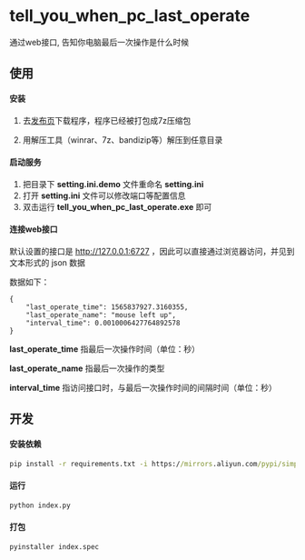 # tell_you_when_pc_last_operate
通过web接口, 告知你电脑最后一次操作是什么时候



## 使用

#### 安装

1. 去[发布页](https://github.com/cxwithyxy/tell_you_when_pc_last_operate/releases)下载程序，程序已经被打包成7z压缩包

2. 用解压工具（winrar、7z、bandizip等）解压到任意目录


#### 启动服务

1. 把目录下 **setting.ini.demo** 文件重命名 **setting.ini**
2. 打开 **setting.ini** 文件可以修改端口等配置信息
3. 双击运行 **tell_you_when_pc_last_operate.exe** 即可

#### 连接web接口

默认设置的接口是 http://127.0.0.1:6727 ，因此可以直接通过浏览器访问，并见到文本形式的 json 数据

数据如下：

```
{
	"last_operate_time": 1565837927.3160355,
	"last_operate_name": "mouse left up",
	"interval_time": 0.0010006427764892578
}
```

**last_operate_time** 指最后一次操作时间（单位：秒）

**last_operate_name** 指最后一次操作的类型

**interval_time** 指访问接口时，与最后一次操作时间的间隔时间（单位：秒）



## 开发

#### 安装依赖

```bat
pip install -r requirements.txt -i https://mirrors.aliyun.com/pypi/simple/
```

#### 运行

```bat
python index.py
```

#### 打包

```bat
pyinstaller index.spec
```